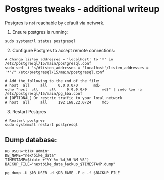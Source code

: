 # Postgres tweaks - additional writeup

Postgres is not reachable by default via network.

1. Ensure postgres is running:
```SHELL
sudo systemctl status postgresql
```

2. Configure Postgres to accept remote connections:
```SHELL
# Change listen_addresses = 'localhost' to '*' in /etc/postgresql/15/main/postgresql.conf
sudo sed -i "s/#listen_addresses = 'localhost'/listen_addresses = '*'/" /etc/postgresql/15/main/postgresql.conf

# Add the following to the end of the file:
# host	all		all		0.0.0.0/0		md5
echo "host	all		all		0.0.0.0/0		md5" | sudo tee -a /etc/postgresql/15/main/pg_hba.conf
# [OPTIONAL] Or restric traffic to your local network
# host	all		all		192.168.22.0/24		md5
```

3. Restart Postgres
```SHELL
# Restart postgres
sudo systemctl restart postgresql
```


## Dump database:
```SHELL
DB_USER="bike_admin"
DB_NAME="nextbike_data"
TIMESTAMP=$(date +"%Y-%m-%d_%H-%M-%S")
BACKUP_FILE="nextbike_data_backup_$TIMESTAMP.dump"

pg_dump -U $DB_USER -d $DB_NAME -F c -f $BACKUP_FILE
```

